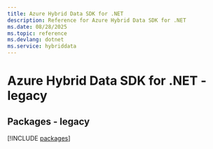 ```yaml
---
title: Azure Hybrid Data SDK for .NET
description: Reference for Azure Hybrid Data SDK for .NET
ms.date: 08/28/2025
ms.topic: reference
ms.devlang: dotnet
ms.service: hybriddata
---
```

# Azure Hybrid Data SDK for .NET - legacy
## Packages - legacy
[!INCLUDE [packages](hybrid-data-index.md)]